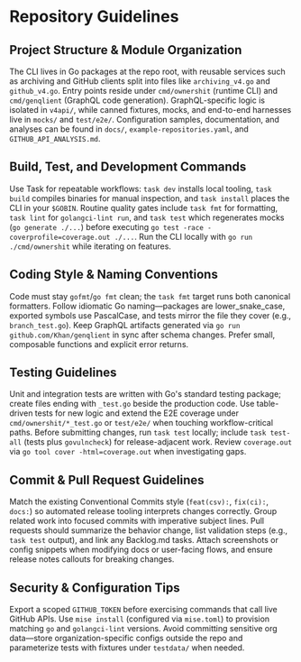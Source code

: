 # Repository Guidelines

## Project Structure & Module Organization
The CLI lives in Go packages at the repo root, with reusable services such as archiving and GitHub clients split into files like `archiving_v4.go` and `github_v4.go`. Entry points reside under `cmd/ownershit` (runtime CLI) and `cmd/genqlient` (GraphQL code generation). GraphQL-specific logic is isolated in `v4api/`, while canned fixtures, mocks, and end-to-end harnesses live in `mocks/` and `test/e2e/`. Configuration samples, documentation, and analyses can be found in `docs/`, `example-repositories.yaml`, and `GITHUB_API_ANALYSIS.md`.

## Build, Test, and Development Commands
Use Task for repeatable workflows: `task dev` installs local tooling, `task build` compiles binaries for manual inspection, and `task install` places the CLI in your `$GOBIN`. Routine quality gates include `task fmt` for formatting, `task lint` for `golangci-lint run`, and `task test` which regenerates mocks (`go generate ./...`) before executing `go test -race -coverprofile=coverage.out ./...`. Run the CLI locally with `go run ./cmd/ownershit` while iterating on features.

## Coding Style & Naming Conventions
Code must stay `gofmt`/`go fmt` clean; the `task fmt` target runs both canonical formatters. Follow idiomatic Go naming—packages are lower_snake_case, exported symbols use PascalCase, and tests mirror the file they cover (e.g., `branch_test.go`). Keep GraphQL artifacts generated via `go run github.com/Khan/genqlient` in sync after schema changes. Prefer small, composable functions and explicit error returns.

## Testing Guidelines
Unit and integration tests are written with Go's standard testing package; create files ending with `_test.go` beside the production code. Use table-driven tests for new logic and extend the E2E coverage under `cmd/ownershit/*_test.go` or `test/e2e/` when touching workflow-critical paths. Before submitting changes, run `task test` locally; include `task test-all` (tests plus `govulncheck`) for release-adjacent work. Review `coverage.out` via `go tool cover -html=coverage.out` when investigating gaps.

## Commit & Pull Request Guidelines
Match the existing Conventional Commits style (`feat(csv):`, `fix(ci):`, `docs:`) so automated release tooling interprets changes correctly. Group related work into focused commits with imperative subject lines. Pull requests should summarize the behavior change, list validation steps (e.g., `task test` output), and link any Backlog.md tasks. Attach screenshots or config snippets when modifying docs or user-facing flows, and ensure release notes callouts for breaking changes.

## Security & Configuration Tips
Export a scoped `GITHUB_TOKEN` before exercising commands that call live GitHub APIs. Use `mise install` (configured via `mise.toml`) to provision matching `go` and `golangci-lint` versions. Avoid committing sensitive org data—store organization-specific configs outside the repo and parameterize tests with fixtures under `testdata/` when needed.
